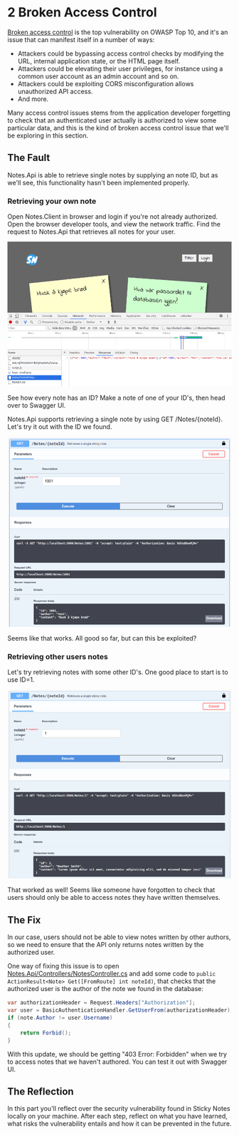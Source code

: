 2 Broken Access Control
=======================
[Broken access control](https://owasp.org/Top10/A01_2021-Broken_Access_Control/) is the top vulnerability on OWASP Top 10, and it's an issue that can manifest itself in a number of ways:
* Attackers could be bypassing access control checks by modifying the URL, internal application state, or the HTML page itself.
* Attackers could be elevating their user privileges, for instance using a common user account as an admin account and so on.
* Attackers could be exploiting CORS misconfiguration allows unauthorized API access.
* And more.

Many access control issues stems from the application developer forgetting to check that an authenticated user actually is authorized to view some particular data, and this is the kind of broken access control issue that we'll be exploring in this section.

The Fault
---------
Notes.Api is able to retrieve single notes by supplying an note ID, but as we'll see, this functionality hasn't been implemented properly.

### Retrieving your own note
Open Notes.Client in browser and login if you're not already authorized. Open the browser developer tools, and view the network traffic. Find the request to Notes.Api that retrieves all notes for your user.

![](../Images/broken-access-devtools.png)

See how every note has an ID? Make a note of one of your ID's, then head over to Swagger UI.

Notes.Api supports retrieving a single note by using GET /Notes/{noteId}. Let's try it out with the ID we found.

![](../Images/broken-access-own-note.png)

Seems like that works. All good so far, but can this be exploited?

### Retrieving other users notes
Let's try retrieving notes with some other ID's. One good place to start is to use ID=1.

![](../Images/broken-access-other-note.png)

That worked as well! Seems like someone have forgotten to check that users should only be able to access notes they have written themselves.

The Fix
-------
In our case, users should not be able to view notes written by other authors, so we need to ensure that the API only returns notes written by the authorized user.

One way of fixing this issue is to open [Notes.Api/Controllers/NotesController.cs](../Notes.Api/Controllers/NotesController.cs) and add some code to `public ActionResult<Note> Get([FromRoute] int noteId)`, that checks that the authorized user is the author of the note we found in the database:

```csharp
var authorizationHeader = Request.Headers["Authorization"];
var user = BasicAuthenticationHandler.GetUserFrom(authorizationHeader);
if (note.Author != user.Username)
{
    return Forbid();
}
```

With this update, we should be getting "403 Error: Forbidden" when we try to access notes that we haven't authored. You can test it out with Swagger UI.

The Reflection
--------
In this part you'll reflect over the security vulnerability found in Sticky Notes locally on your machine. After each step, reflect on what you have learned, what risks the vulnerability entails and how it can be prevented in the future. 
